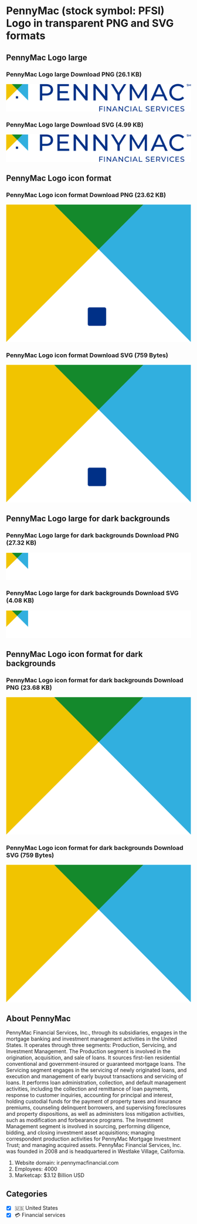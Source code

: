 # PennyMac (stock symbol: PFSI) Logo in transparent PNG and SVG formats

## PennyMac Logo large

### PennyMac Logo large Download PNG (26.1 KB)

![PennyMac Logo large Download PNG (26.1 KB)](/img/orig/PFSI_BIG-e72b1bd7.png)

### PennyMac Logo large Download SVG (4.99 KB)

![PennyMac Logo large Download SVG (4.99 KB)](/img/orig/PFSI_BIG-487f3d35.svg)

## PennyMac Logo icon format

### PennyMac Logo icon format Download PNG (23.62 KB)

![PennyMac Logo icon format Download PNG (23.62 KB)](/img/orig/PFSI-48b6fa14.png)

### PennyMac Logo icon format Download SVG (759 Bytes)

![PennyMac Logo icon format Download SVG (759 Bytes)](/img/orig/PFSI-9d4305e7.svg)

## PennyMac Logo large for dark backgrounds

### PennyMac Logo large for dark backgrounds Download PNG (27.32 KB)

![PennyMac Logo large for dark backgrounds Download PNG (27.32 KB)](/img/orig/PFSI_BIG.D-1368d558.png)

### PennyMac Logo large for dark backgrounds Download SVG (4.08 KB)

![PennyMac Logo large for dark backgrounds Download SVG (4.08 KB)](/img/orig/PFSI_BIG.D-57fdc456.svg)

## PennyMac Logo icon format for dark backgrounds

### PennyMac Logo icon format for dark backgrounds Download PNG (23.68 KB)

![PennyMac Logo icon format for dark backgrounds Download PNG (23.68 KB)](/img/orig/PFSI.D-d16bd168.png)

### PennyMac Logo icon format for dark backgrounds Download SVG (759 Bytes)

![PennyMac Logo icon format for dark backgrounds Download SVG (759 Bytes)](/img/orig/PFSI.D-91cf0428.svg)

## About PennyMac

PennyMac Financial Services, Inc., through its subsidiaries, engages in the mortgage banking and investment management activities in the United States. It operates through three segments: Production, Servicing, and Investment Management. The Production segment is involved in the origination, acquisition, and sale of loans. It sources first-lien residential conventional and government-insured or guaranteed mortgage loans. The Servicing segment engages in the servicing of newly originated loans, and execution and management of early buyout transactions and servicing of loans. It performs loan administration, collection, and default management activities, including the collection and remittance of loan payments, response to customer inquiries, accounting for principal and interest, holding custodial funds for the payment of property taxes and insurance premiums, counseling delinquent borrowers, and supervising foreclosures and property dispositions, as well as administers loss mitigation activities, such as modification and forbearance programs. The Investment Management segment is involved in sourcing, performing diligence, bidding, and closing investment asset acquisitions; managing correspondent production activities for PennyMac Mortgage Investment Trust; and managing acquired assets. PennyMac Financial Services, Inc. was founded in 2008 and is headquartered in Westlake Village, California.

1. Website domain: ir.pennymacfinancial.com
2. Employees: 4000
3. Marketcap: $3.12 Billion USD


## Categories
- [x] 🇺🇸 United States
- [x] 💳 Financial services
